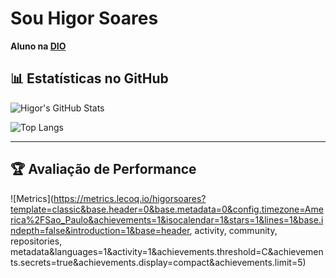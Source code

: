# Sou Higor Soares  

**Aluno na [DIO](https://www.dio.me/)**  

## 📊 Estatísticas no GitHub  

![Higor's GitHub Stats](https://github-readme-stats.vercel.app/api?username=higorsoares&show_icons=true&theme=radical)

![Top Langs](https://github-readme-stats.vercel.app/api/top-langs/?username=higorsoares&layout=compact&theme=radical)

---

## 🏆 Avaliação de Performance  

![Metrics](https://metrics.lecoq.io/higorsoares?template=classic&base.header=0&base.metadata=0&config.timezone=America%2FSao_Paulo&achievements=1&isocalendar=1&stars=1&lines=1&base.indepth=false&introduction=1&base=header, activity, community, repositories, metadata&languages=1&activity=1&achievements.threshold=C&achievements.secrets=true&achievements.display=compact&achievements.limit=5)

